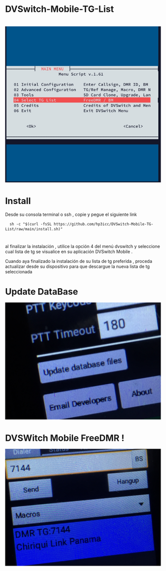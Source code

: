 # DVSwitch-Mobile-TG-List

#
<img src="https://github.com/hp3icc/DVSwitch-Mobile-TG-List/raw/main/IMG_2274.jpg" width="600">

#

# Install

Desde su consola terminal o ssh , copie y pegue el siguiente link 

      sh -c "$(curl -fsSL https://github.com/hp3icc/DVSwitch-Mobile-TG-List/raw/main/install.sh)"
      
#

al finalizar la instalación , utilice la opción 4 del menú dvswitch y seleccione cual lista de tg se visualice en su aplicación DVSwitch Mobile .

Cuando aya finalizado la instalación de su lista de tg preferida , proceda actualizar desde su dispositivo para que descargue la nueva lista de tg seleccionada  

#

# Update DataBase

<img src="https://github.com/hp3icc/DVSwitch-Mobile-TG-List/raw/main/IMG_2275.JPG" width="600">

#

# DVSWitch Mobile FreeDMR !

<img src="https://github.com/hp3icc/DVSwitch-Mobile-TG-List/raw/main/IMG_2276.JPG" width="600">
